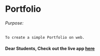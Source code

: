 # Portfolio

###### Purpose:
    To create a simple Portfolio on web.

#### Dear Students, Check out the live app [here](https://priyanka23-brs.github.io/goal-6/)
